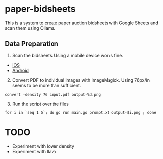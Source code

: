 # paper-bidsheets

This is a system to create paper auction bidsheets with Google Sheets and scan
them using Ollama.

## Data Preparation

1. Scan the bidsheets. Using a mobile device works fine.
  - [iOS](https://support.apple.com/en-us/108963)
  - [Android](https://support.google.com/drive/answer/3145835?hl=en&co=GENIE.Platform%3DDesktop)

2. Convert PDF to individual images with ImageMagick. Using 76px/in seems to be more than sufficient. 

```
convert -density 76 input.pdf output-%d.png
```

3. Run the script over the files

```
for i in `seq 1 5`; do go run main.go prompt.xt output-$i.png ; done
```

# TODO

- Experiment with lower density
- Experiment with llava
